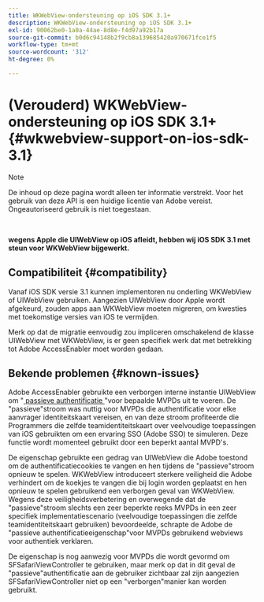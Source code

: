 ```yaml
---
title: WKWebView-ondersteuning op iOS SDK 3.1+
description: WKWebView-ondersteuning op iOS SDK 3.1+
exl-id: 90062be0-1a0a-44ae-8d8e-f4d97a92b17a
source-git-commit: b0d6c94148b2f9cb8a139685420a970671fce1f5
workflow-type: tm+mt
source-wordcount: '312'
ht-degree: 0%

---
```


# (Verouderd) WKWebView-ondersteuning op iOS SDK 3.1+ {#wkwebview-support-on-ios-sdk-3.1}

>[!NOTE]
>
>De inhoud op deze pagina wordt alleen ter informatie verstrekt. Voor het gebruik van deze API is een huidige licentie van Adobe vereist. Ongeautoriseerd gebruik is niet toegestaan.

</br>

**wegens Apple die UIWebView op iOS afleidt, hebben wij iOS SDK 3.1 met steun voor WKWebView bijgewerkt.**

## Compatibiliteit {#compatibility}

Vanaf iOS SDK versie 3.1 kunnen implementoren nu onderling WKWebView of UIWebView gebruiken. Aangezien UIWebView door Apple wordt afgekeurd, zouden apps aan WKWebView moeten migreren, om kwesties met toekomstige versies van iOS te vermijden.

Merk op dat de migratie eenvoudig zou impliceren omschakelend de klasse UIWebView met WKWebView, is er geen specifiek werk dat met betrekking tot Adobe AccessEnabler moet worden gedaan.

## Bekende problemen {#known-issues}

Adobe AccessEnabler gebruikte een verborgen interne instantie UIWebView om &quot;[ passieve authentificatie ](/help/authentication/integration-guide-programmers/legacy/sso-access/sso-passive-authn.md)&quot;voor bepaalde MVPDs uit te voeren. De &quot;passieve&quot;stroom was nuttig voor MVPDs die authentificatie voor elke aanvrager identiteitskaart vereisen, en van deze stroom profiteerde die Programmers die zelfde teamidentiteitskaart over veelvoudige toepassingen van iOS gebruikten om een ervaring SSO (Adobe SSO) te simuleren. Deze functie wordt momenteel gebruikt door een beperkt aantal MVPD&#39;s.

De eigenschap gebruikte een gedrag van UIWebView die Adobe toestond om de authentificatiecookies te vangen en hen tijdens de &quot;passieve&quot;stroom opnieuw te spelen. WKWebView introduceert sterkere veiligheid die Adobe verhindert om de koekjes te vangen die bij login worden geplaatst en hen opnieuw te spelen gebruikend een verborgen geval van WKWebView. Wegens deze veiligheidsverbetering en overwegende dat de &quot;passieve&quot;stroom slechts een zeer beperkte reeks MVPDs in een zeer specifiek implementatiescenario (veelvoudige toepassingen die zelfde teamidentiteitskaart gebruiken) bevoordeelde, schrapte de Adobe de &quot;passieve authentificatieeigenschap&quot;voor MVPDs gebruikend webviews voor authentiek verklaren.

De eigenschap is nog aanwezig voor MVPDs die wordt gevormd om SFSafariViewController te gebruiken, maar merk op dat in dit geval de &quot;passieve&quot;authentificatie aan de gebruiker zichtbaar zal zijn aangezien SFSafariViewController niet op een &quot;verborgen&quot;manier kan worden gebruikt.

